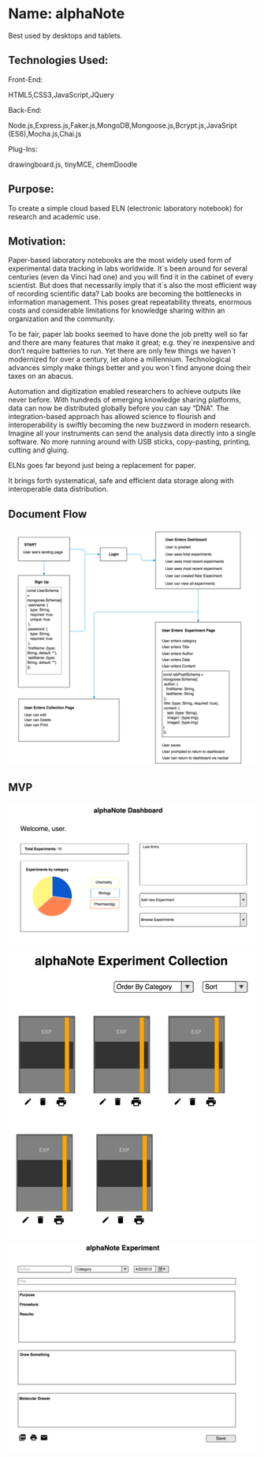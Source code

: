 # Name: alphaNote
Best used by desktops and tablets.

## Technologies Used:

<p>Front-End:<p>
<p>HTML5,CSS3,JavaScript,JQuery</p>

<p>Back-End:<p>
<p>Node.js,Express.js,Faker.js,MongoDB,Mongoose.js,Bcrypt.js,JavaSript (ES6),Mocha.js,Chai.js</p>

<p>Plug-Ins:<p>

<p> drawingboard.js, tinyMCE, chemDoodle </p>



## Purpose:

<p>To create a simple cloud based ELN (electronic laboratory notebook) for research and academic use.</p>

## Motivation:

<p>Paper-based laboratory notebooks are the most widely used form of experimental data tracking in labs worldwide. It´s been around for several centuries (even da Vinci had one) and you will find it in the cabinet of every scientist. But does that necessarily imply that it´s also the most efficient way of recording scientific data? Lab books are becoming the bottlenecks in information management. This poses great repeatability threats, enormous costs and considerable limitations for knowledge sharing within an organization and the community.</p>

<p>To be fair, paper lab books seemed to have done the job pretty well so far and there are many features that make it great; e.g. they´re inexpensive and don’t require batteries to run. Yet there are only few things we haven´t modernized for over a century, let alone a millennium. Technological advances simply make things better and you won´t find anyone doing their taxes on an abacus.</p>

<p>Automation and digitization enabled researchers to achieve outputs like never before. With hundreds of emerging knowledge sharing platforms, data can now be distributed globally before you can say “DNA”. The integration-based approach has allowed science to flourish and interoperability is swiftly becoming the new buzzword in modern research. Imagine all your instruments can send the analysis data directly into a single software. No more running around with USB sticks, copy-pasting, printing, cutting and gluing.</p>

<p>ELNs goes far beyond just being a replacement for paper.</p>

<p>It brings forth systematical, safe and efficient data storage along with interoperable data distribution.</p>

## Document Flow

<img src="public/images/userFlow.png">

## MVP

<img src="public/images/dashboard.png">

<img src="public/images/experiments.png">

<img src="public/images/newExperiment.png">
